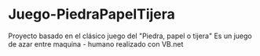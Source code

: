 # Juego-PiedraPapelTijera
Proyecto basado en el clásico juego del "Piedra, papel o tijera"
Es un juego de azar entre maquina - humano realizado con VB.net
